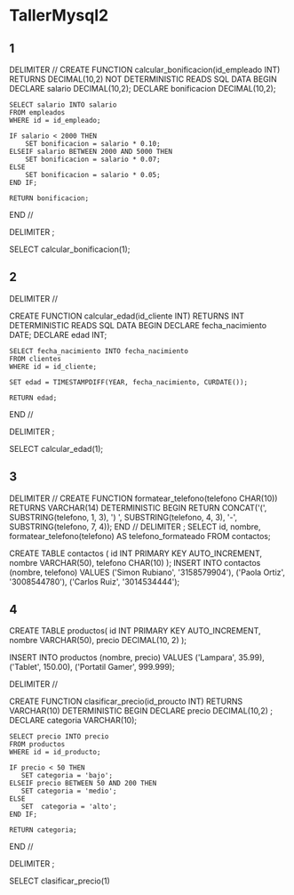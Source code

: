 # TallerMysql2

## 1
DELIMITER //
CREATE FUNCTION calcular_bonificacion(id_empleado INT) RETURNS DECIMAL(10,2)
NOT DETERMINISTIC
READS SQL DATA
BEGIN 
    DECLARE salario DECIMAL(10,2);
    DECLARE bonificacion DECIMAL(10,2);
    
    SELECT salario INTO salario
    FROM empleados
    WHERE id = id_empleado;
    
    IF salario < 2000 THEN
        SET bonificacion = salario * 0.10;
    ELSEIF salario BETWEEN 2000 AND 5000 THEN
        SET bonificacion = salario * 0.07;
    ELSE
        SET bonificacion = salario * 0.05;
    END IF;
    
    RETURN bonificacion;
    
END //

DELIMITER ;

SELECT calcular_bonificacion(1);

## 2
DELIMITER //

CREATE FUNCTION calcular_edad(id_cliente INT) RETURNS INT
DETERMINISTIC
READS SQL DATA
BEGIN 
    DECLARE fecha_nacimiento DATE;
    DECLARE edad INT;
    
    SELECT fecha_nacimiento INTO fecha_nacimiento
    FROM clientes
    WHERE id = id_cliente;
    
    SET edad = TIMESTAMPDIFF(YEAR, fecha_nacimiento, CURDATE());
    
    RETURN edad; 

END //

DELIMITER ;

SELECT calcular_edad(1);

## 3
DELIMITER //
CREATE FUNCTION formatear_telefono(telefono CHAR(10))
RETURNS VARCHAR(14)
DETERMINISTIC
BEGIN
    RETURN CONCAT('(', SUBSTRING(telefono, 1, 3), ') ', SUBSTRING(telefono, 4, 3), '-', SUBSTRING(telefono, 7, 4));
END //
DELIMITER ;
SELECT 
    id,
    nombre,
    formatear_telefono(telefono) AS telefono_formateado
FROM contactos;

CREATE TABLE contactos (
    id INT PRIMARY KEY AUTO_INCREMENT,
    nombre VARCHAR(50),
    telefono CHAR(10)
);
INSERT INTO contactos (nombre, telefono) VALUES
('Simon Rubiano', '3158579904'),
('Paola Ortiz', '3008544780'),
('Carlos Ruiz', '3014534444');

## 4
CREATE TABLE productos(
    id INT PRIMARY KEY AUTO_INCREMENT,
    nombre VARCHAR(50),
    precio DECIMAL(10, 2)
);

INSERT INTO productos (nombre, precio) VALUES
('Lampara', 35.99),
('Tablet', 150.00),
('Portatil Gamer', 999.999);

DELIMITER //

CREATE FUNCTION clasificar_precio(id_proucto INT) RETURNS VARCHAR(10)
DETERMINISTIC
BEGIN 
    DECLARE precio DECIMAL(10,2) ;
    DECLARE categoria VARCHAR(10);
    
    SELECT precio INTO precio
    FROM productos
    WHERE id = id_producto;
    
    IF precio < 50 THEN
       SET categoria = 'bajo';
    ELSEIF precio BETWEEN 50 AND 200 THEN
       SET categoria = 'medio';
    ELSE 
       SET  categoria = 'alto';
    END IF;
    
    RETURN categoria;
    
END //

DELIMITER ;
    
SELECT clasificar_precio(1)


